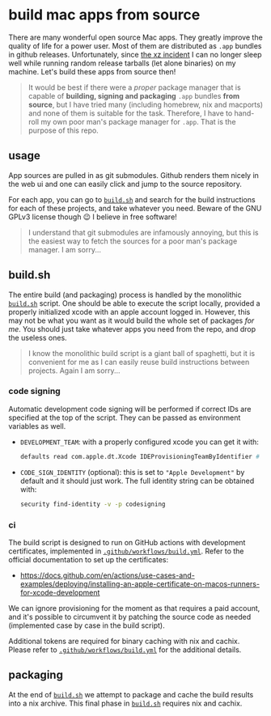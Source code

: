 # build mac apps from source

There are many wonderful open source Mac apps. They greatly improve the quality of life for a power user.
Most of them are distributed as `.app` bundles in github releases.
Unfortunately, since [the xz incident](https://en.wikipedia.org/wiki/XZ_Utils_backdoor) I can no longer sleep well while running random release tarballs (let alone binaries) on my machine.
Let's build these apps from source then!

> It would be best if there were a _proper_ package manager that is capable of **building, signing and packaging** `.app` bundles **from source**,
> but I have tried many (including homebrew, nix and macports) and none of them is suitable for the task. Therefore, I have to hand-roll my own
> poor man's package manager for `.app`. That is the purpose of this repo.


## usage

App sources are pulled in as git submodules.
Github renders them nicely in the web ui and one can easily click and jump to the source repository.

For each app, you can go to [`build.sh`](./build.sh) and search for the build instructions for each of these projects, and take whatever you need.
Beware of the GNU GPLv3 license though 😉 I believe in free software!

> I understand that git submodules are infamously annoying, but this is the easiest way to fetch the sources for a poor man's package manager.
> I am sorry...

## build.sh

The entire build (and packaging) process is handled by the monolithic [`build.sh`](./build.sh) script. One should be able to execute the script locally, provided a properly initialized xcode with an apple account logged in. 
However, this may not be what you want as it would build the whole set of packages _for me_.
You should just take whatever apps you need from the repo, and drop the useless ones.

> I know the monolithic build script is a giant ball of spaghetti, but it is convenient for me as I can easily reuse build instructions between projects.
> Again I am sorry...

### code signing

Automatic development code signing will be performed if correct IDs are specified at the top of the script. They can be passed as environment variables as well.

- `DEVELOPMENT_TEAM`: with a properly configured xcode you can get it with:

  ```sh
  defaults read com.apple.dt.Xcode IDEProvisioningTeamByIdentifier # ... and grep for `teamID` in the result.
  ```

- `CODE_SIGN_IDENTITY` (optional): this is set to `"Apple Development"` by default and it should just work. The full identity string can be obtained with:

  ```sh
  security find-identity -v -p codesigning
  ```

### ci

The build script is designed to run on GitHub actions with development certificates, implemented in [`.github/workflows/build.yml`](./.github/workflows/build.yml).
Refer to the official documentation to set up the certificates:
- https://docs.github.com/en/actions/use-cases-and-examples/deploying/installing-an-apple-certificate-on-macos-runners-for-xcode-development

We can ignore provisioning for the moment as that requires a paid account, and it's possible to circumvent it by patching the source code as needed (implemented case by case in the build script).

Additional tokens are required for binary caching with nix and cachix. Please refer to [`.github/workflows/build.yml`](./.github/workflows/build.yml) for the additional details.

## packaging

At the end of [`build.sh`](./build.sh) we attempt to package and cache the build results into a nix archive.
This final phase in [`build.sh`](./build.sh) requires nix and cachix.
